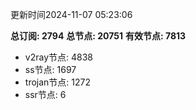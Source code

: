 更新时间2024-11-07 05:23:06

**总订阅: 2794**
**总节点: 20751**
**有效节点: 7813**
- v2ray节点: 4838
- ss节点: 1697
- trojan节点: 1272
- ssr节点: 6
